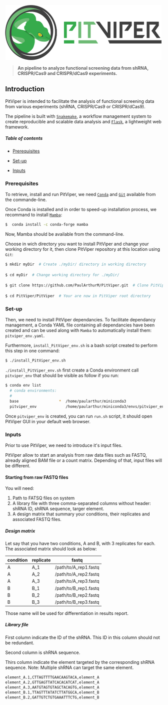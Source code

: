 <img src="PitViper/docs/logo/pitviper_remasteredv2.png" alt="alt text" width="500" height="175">

> **An pipeline to analyze functional screening data from shRNA, CRISPR/Cas9 and CRISPR/dCas9 experiments.**

## Introduction

PitViper is intended to facilitate the analysis of functional screening data from various experiments (shRNA, CRISPR/Cas9 or CRISPR/dCas9).

The pipeline is built with [`Snakemake`](https://snakemake.readthedocs.io/en/stable/), a workflow management system to create reproducible and scalable data analysis and [`Flask`](https://flask.palletsprojects.com/en/2.0.x/), a lightweight web framework.


##### Table of contents

- [Prerequisites](#prerequisites)

- [Set-up](#set-up)

- [Inputs](#inputs)


### Prerequisites

To retrieve, install and run PitViper, we need [`Conda`](https://docs.conda.io/en/latest/) and [`Git`](https://git-scm.com/) available from the commande-line.

Once Conda is installed and in order to speed-up installation process, we recommand to install [`Mamba`](https://github.com/mamba-org/mamba):

```bash
$  conda install -c conda-forge mamba
```

Now, Mamba should be available from the command-line.

Choose in wich directory you want to install PitViper and change your working directory for it, then clone PitViper repository at this location using `Git`:

```bash
$ mkdir myDir  # Create ./myDir/ directory in working directory

$ cd myDir  # Change working directory for ./myDir/

$ git clone https://github.com/PaulArthurM/PitViper.git  # Clone PitViper reposity in ./myDir/PitViper/

$ cd PitViper/PitViper  # Your are now in PitViper root directory
```

### Set-up

Then, we need to install PitViper dependancies. To facilitate dependancy management, a Conda YAML file containing all dependancies have been created and can be used along with `Mamba` to automatically install them: `pitviper_env.yaml`.

Furthermore, `install_PitViper_env.sh` is a bash script created to perform this step in one command:

```bash
$ ./install_PitViper_env.sh
```

`./install_PitViper_env.sh` first create a Conda environment call `pitviper_env` that should be visible as follow if you run:

```bash
$ conda env list
  # conda environments:
  #
  base                  *  /home/paularthur/miniconda3
  pitviper_env             /home/paularthur/miniconda3/envs/pitviper_env
```

Once `pitviper_env` is created, you can run `run.sh` script, it should open PitViper GUI in your default web browser.

### Inputs

Prior to use PitViper, we need to introduce it's input files.

PitViper allow to start an analysis from raw data files such as FASTQ, already aligned BAM file or a count matrix. Depending of that, input files will be different.

#### Starting from raw FASTQ files

You will need:

1. Path to FATSQ files on system
2. A library file with three comma-separated columns without header: shRNA ID, shRNA sequence, targer element.
3. A design matrix that summary your conditions, their replicates and associated FASTQ files.

##### Design matrix

Let say that you have two conditions, A and B, with 3 replicates for each. The associated matrix should look as below:

| condition | replicate | fastq                 |
|-----------|-----------|-----------------------|
| A         | A_1       | /path/to/A_rep1.fastq |
| A         | A_2       | /path/to/A_rep2.fastq |
| A         | A_3       | /path/to/A_rep3.fastq |
| B         | B_1       | /path/to/B_rep1.fastq |
| B         | B_2       | /path/to/B_rep2.fastq |
| B         | B_3       | /path/to/B_rep3.fastq |

Those name will be used for differentiation in results report. 

##### Library file

First column indicate the ID of the shRNA. This ID in this column should not be redundant.

Second column is shRNA sequence.

Thirs column indicate the element targeted by the corresponding shRNA sequence. Note: Multiple shRNA can target the same element.

```
element_A.1,CTTAGTTTTGAACAAGTACA,element_A
element_A.2,GTTGAGTTATCACACATCAT,element_A
element_A.3,AATGTAGTGTAGCTACAGTG,element_A
element_B.1,TTAGTTTATATCTTATGGCA,element_B
element_B.2,GATTGTCTGTGAAATTTCTG,element_B
```


